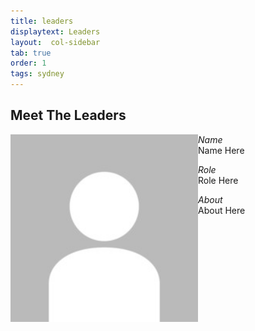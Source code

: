 ```yaml
---
title: leaders
displaytext: Leaders
layout:  col-sidebar
tab: true
order: 1
tags: sydney
---
```


## Meet The Leaders

<img style="float:left" src="assets/images/default-profile.jpg" width="300" />

*Name* <br/>
Name Here

*Role* <br/>
Role Here

*About* <br/>
About Here
